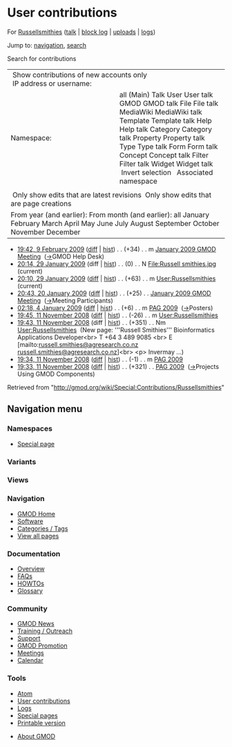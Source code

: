 <div id="mw-page-base" class="noprint">

</div>

<div id="mw-head-base" class="noprint">

</div>

<div id="content" class="mw-body" role="main">

<span id="top"></span>

<div id="mw-js-message" style="display:none;">

</div>



# <span dir="auto">User contributions</span>

<div id="bodyContent">

<div id="contentSub">

For [Russellsmithies](/wiki/User:Russellsmithies "User:Russellsmithies")
(<a
href="/mediawiki/index.php?title=User_talk:Russellsmithies&amp;action=edit&amp;redlink=1"
class="new"
title="User talk:Russellsmithies (page does not exist)">talk</a> \|
[block
log](/mediawiki/index.php?title=Special:Log/block&page=User%3ARussellsmithies "Special:Log/block")
\|
[uploads](/wiki/Special:ListFiles/Russellsmithies "Special:ListFiles/Russellsmithies")
\|
[logs](/wiki/Special:Log/Russellsmithies "Special:Log/Russellsmithies"))

</div>

<div id="jump-to-nav" class="mw-jump">

Jump to: [navigation](#mw-navigation), [search](#p-search)

</div>

<div id="mw-content-text">

Search for contributions

<table class="mw-contributions-table">
<colgroup>
<col style="width: 50%" />
<col style="width: 50%" />
</colgroup>
<tbody>
<tr class="odd">
<td colspan="2"> Show contributions of new accounts only<br />
 IP address or username:</td>
</tr>
<tr class="even">
<td class="mw-label">Namespace:</td>
<td>all (Main) Talk User User talk GMOD GMOD talk File File talk
MediaWiki MediaWiki talk Template Template talk Help Help talk Category
Category talk Property Property talk Type Type talk Form Form talk
Concept Concept talk Filter Filter talk Widget Widget talk  
 Invert selection 
 Associated namespace </td>
</tr>
<tr class="odd">
<td colspan="2"></td>
</tr>
<tr class="even">
<td colspan="2"> Only show edits that are latest revisions
 Only show edits that are page creations</td>
</tr>
<tr class="odd">
<td colspan="2">From year (and earlier): From month (and earlier): all
January February March April May June July August September October
November December</td>
</tr>
</tbody>
</table>

- <a
  href="/mediawiki/index.php?title=January_2009_GMOD_Meeting&amp;oldid=7669"
  class="mw-changeslist-date" title="January 2009 GMOD Meeting">19:42, 9
  February 2009</a>
  ([diff](/mediawiki/index.php?title=January_2009_GMOD_Meeting&diff=prev&oldid=7669 "January 2009 GMOD Meeting")
  \|
  [hist](/mediawiki/index.php?title=January_2009_GMOD_Meeting&action=history "January 2009 GMOD Meeting"))
  <span class="mw-changeslist-separator">. .</span>
  <span class="mw-plusminus-pos" dir="ltr"
  title="50,810 bytes after change">(+34)</span>‎
  <span class="mw-changeslist-separator">. .</span> m
  <a href="/wiki/January_2009_GMOD_Meeting" class="mw-contributions-title"
  title="January 2009 GMOD Meeting">January 2009 GMOD Meeting</a> ‎
  <span class="comment">([→](/wiki/January_2009_GMOD_Meeting#GMOD_Help_Desk "January 2009 GMOD Meeting")‎<span dir="auto"><span class="autocomment">GMOD
  Help Desk</span></span>)</span>
- <a
  href="/mediawiki/index.php?title=File:Russell_smithies.jpg&amp;oldid=7404"
  class="mw-changeslist-date" title="File:Russell smithies.jpg">20:14, 29
  January 2009</a> (diff \|
  [hist](/mediawiki/index.php?title=File:Russell_smithies.jpg&action=history "File:Russell smithies.jpg"))
  <span class="mw-changeslist-separator">. .</span>
  <span class="mw-plusminus-null" dir="ltr"
  title="0 bytes after change">(0)</span>‎
  <span class="mw-changeslist-separator">. .</span> N
  <a href="/wiki/File:Russell_smithies.jpg" class="mw-contributions-title"
  title="File:Russell smithies.jpg">File:Russell smithies.jpg</a> ‎
  <span class="mw-uctop">(current)</span>
- <a href="/mediawiki/index.php?title=User:Russellsmithies&amp;oldid=7403"
  class="mw-changeslist-date" title="User:Russellsmithies">20:10, 29
  January 2009</a>
  ([diff](/mediawiki/index.php?title=User:Russellsmithies&diff=prev&oldid=7403 "User:Russellsmithies")
  \|
  [hist](/mediawiki/index.php?title=User:Russellsmithies&action=history "User:Russellsmithies"))
  <span class="mw-changeslist-separator">. .</span>
  <span class="mw-plusminus-pos" dir="ltr"
  title="388 bytes after change">(+63)</span>‎
  <span class="mw-changeslist-separator">. .</span> m
  <a href="/wiki/User:Russellsmithies" class="mw-contributions-title"
  title="User:Russellsmithies">User:Russellsmithies</a> ‎
  <span class="mw-uctop">(current)</span>
- <a
  href="/mediawiki/index.php?title=January_2009_GMOD_Meeting&amp;oldid=7286"
  class="mw-changeslist-date" title="January 2009 GMOD Meeting">20:43, 20
  January 2009</a>
  ([diff](/mediawiki/index.php?title=January_2009_GMOD_Meeting&diff=prev&oldid=7286 "January 2009 GMOD Meeting")
  \|
  [hist](/mediawiki/index.php?title=January_2009_GMOD_Meeting&action=history "January 2009 GMOD Meeting"))
  <span class="mw-changeslist-separator">. .</span>
  <span class="mw-plusminus-pos" dir="ltr"
  title="9,818 bytes after change">(+25)</span>‎
  <span class="mw-changeslist-separator">. .</span>
  <a href="/wiki/January_2009_GMOD_Meeting" class="mw-contributions-title"
  title="January 2009 GMOD Meeting">January 2009 GMOD Meeting</a> ‎
  <span class="comment">([→](/wiki/January_2009_GMOD_Meeting#Meeting_Participants "January 2009 GMOD Meeting")‎<span dir="auto"><span class="autocomment">Meeting
  Participants</span></span>)</span>
- <a href="/mediawiki/index.php?title=PAG_2009&amp;oldid=6740"
  class="mw-changeslist-date" title="PAG 2009">02:18, 4 January 2009</a>
  ([diff](/mediawiki/index.php?title=PAG_2009&diff=prev&oldid=6740 "PAG 2009")
  \|
  [hist](/mediawiki/index.php?title=PAG_2009&action=history "PAG 2009"))
  <span class="mw-changeslist-separator">. .</span>
  <span class="mw-plusminus-pos" dir="ltr"
  title="10,367 bytes after change">(+6)</span>‎
  <span class="mw-changeslist-separator">. .</span> m
  <a href="/wiki/PAG_2009" class="mw-contributions-title"
  title="PAG 2009">PAG 2009</a> ‎
  <span class="comment">([→](/wiki/PAG_2009#Posters "PAG 2009")‎<span dir="auto"><span class="autocomment">Posters</span></span>)</span>
- <a href="/mediawiki/index.php?title=User:Russellsmithies&amp;oldid=6433"
  class="mw-changeslist-date" title="User:Russellsmithies">19:45, 11
  November 2008</a>
  ([diff](/mediawiki/index.php?title=User:Russellsmithies&diff=prev&oldid=6433 "User:Russellsmithies")
  \|
  [hist](/mediawiki/index.php?title=User:Russellsmithies&action=history "User:Russellsmithies"))
  <span class="mw-changeslist-separator">. .</span>
  <span class="mw-plusminus-neg" dir="ltr"
  title="325 bytes after change">(-26)</span>‎
  <span class="mw-changeslist-separator">. .</span> m
  <a href="/wiki/User:Russellsmithies" class="mw-contributions-title"
  title="User:Russellsmithies">User:Russellsmithies</a> ‎
- <a href="/mediawiki/index.php?title=User:Russellsmithies&amp;oldid=6432"
  class="mw-changeslist-date" title="User:Russellsmithies">19:43, 11
  November 2008</a> (diff \|
  [hist](/mediawiki/index.php?title=User:Russellsmithies&action=history "User:Russellsmithies"))
  <span class="mw-changeslist-separator">. .</span>
  <span class="mw-plusminus-pos" dir="ltr"
  title="351 bytes after change">(+351)</span>‎
  <span class="mw-changeslist-separator">. .</span> Nm
  <a href="/wiki/User:Russellsmithies" class="mw-contributions-title"
  title="User:Russellsmithies">User:Russellsmithies</a> ‎
  <span class="comment">(New page: '''Russell Smithies''' Bioinformatics
  Applications Developer\<br\> T +64 3 489 9085 \<br\> E
  \[mailto:russell.smithies@agresearch.co.nz
  russell.smithies@agresearch.co.nz\]\<br\> \<p\> Invermay ...)</span>
- <a href="/mediawiki/index.php?title=PAG_2009&amp;oldid=6431"
  class="mw-changeslist-date" title="PAG 2009">19:34, 11 November 2008</a>
  ([diff](/mediawiki/index.php?title=PAG_2009&diff=prev&oldid=6431 "PAG 2009")
  \|
  [hist](/mediawiki/index.php?title=PAG_2009&action=history "PAG 2009"))
  <span class="mw-changeslist-separator">. .</span>
  <span class="mw-plusminus-neg" dir="ltr"
  title="4,573 bytes after change">(-1)</span>‎
  <span class="mw-changeslist-separator">. .</span> m
  <a href="/wiki/PAG_2009" class="mw-contributions-title"
  title="PAG 2009">PAG 2009</a> ‎
- <a href="/mediawiki/index.php?title=PAG_2009&amp;oldid=6430"
  class="mw-changeslist-date" title="PAG 2009">19:33, 11 November 2008</a>
  ([diff](/mediawiki/index.php?title=PAG_2009&diff=prev&oldid=6430 "PAG 2009")
  \|
  [hist](/mediawiki/index.php?title=PAG_2009&action=history "PAG 2009"))
  <span class="mw-changeslist-separator">. .</span>
  <span class="mw-plusminus-pos" dir="ltr"
  title="4,574 bytes after change">(+321)</span>‎
  <span class="mw-changeslist-separator">. .</span>
  <a href="/wiki/PAG_2009" class="mw-contributions-title"
  title="PAG 2009">PAG 2009</a> ‎
  <span class="comment">([→](/wiki/PAG_2009#Projects_Using_GMOD_Components "PAG 2009")‎<span dir="auto"><span class="autocomment">Projects
  Using GMOD Components</span></span>)</span>

</div>

<div class="printfooter">

Retrieved from
"<http://gmod.org/wiki/Special:Contributions/Russellsmithies>"

</div>

<div id="catlinks" class="catlinks catlinks-allhidden">

</div>

<div class="visualClear">

</div>

</div>

</div>

<div id="mw-navigation">

## Navigation menu

<div id="mw-head">



<div id="left-navigation">

<div id="p-namespaces" class="vectorTabs" role="navigation"
aria-labelledby="p-namespaces-label">

### Namespaces

- <span id="ca-nstab-special">[Special
  page](/wiki/Special:Contributions/Russellsmithies "This is a special page, you cannot edit the page itself")</span>

</div>

<div id="p-variants" class="vectorMenu emptyPortlet" role="navigation"
aria-labelledby="p-variants-label">

### 

### Variants[](#)

<div class="menu">

</div>

</div>

</div>

<div id="right-navigation">

<div id="p-views" class="vectorTabs emptyPortlet" role="navigation"
aria-labelledby="p-views-label">

### Views

</div>



</div>



</div>

</div>

</div>

<div id="mw-panel">

<div id="p-logo" role="banner">

<a href="/wiki/Main_Page"
style="background-image: url(http://gmod.org/images/GMOD-cogs.png);"
title="Visit the main page"></a>

</div>

<div id="p-Navigation" class="portal" role="navigation"
aria-labelledby="p-Navigation-label">

### Navigation

<div class="body">

- <span id="n-GMOD-Home">[GMOD Home](/wiki/Main_Page)</span>
- <span id="n-Software">[Software](/wiki/GMOD_Components)</span>
- <span id="n-Categories-.2F-Tags">[Categories /
  Tags](/wiki/Categories)</span>
- <span id="n-View-all-pages">[View all
  pages](/wiki/Special:AllPages)</span>

</div>

</div>

<div id="p-Documentation" class="portal" role="navigation"
aria-labelledby="p-Documentation-label">

### Documentation

<div class="body">

- <span id="n-Overview">[Overview](/wiki/Overview)</span>
- <span id="n-FAQs">[FAQs](/wiki/Category:FAQ)</span>
- <span id="n-HOWTOs">[HOWTOs](/wiki/Category:HOWTO)</span>
- <span id="n-Glossary">[Glossary](/wiki/Glossary)</span>

</div>

</div>

<div id="p-Community" class="portal" role="navigation"
aria-labelledby="p-Community-label">

### Community

<div class="body">

- <span id="n-GMOD-News">[GMOD News](/wiki/GMOD_News)</span>
- <span id="n-Training-.2F-Outreach">[Training /
  Outreach](/wiki/Training_and_Outreach)</span>
- <span id="n-Support">[Support](/wiki/Support)</span>
- <span id="n-GMOD-Promotion">[GMOD
  Promotion](/wiki/GMOD_Promotion)</span>
- <span id="n-Meetings">[Meetings](/wiki/Meetings)</span>
- <span id="n-Calendar">[Calendar](/wiki/Calendar)</span>

</div>

</div>

<div id="p-tb" class="portal" role="navigation"
aria-labelledby="p-tb-label">

### Tools

<div class="body">

- <span id="feedlinks"><a
  href="http://gmod.org/mediawiki/index.php?title=Special:Contributions/Russellsmithies&amp;feed=atom"
  id="feed-atom" class="feedlink" rel="alternate"
  type="application/atom+xml" title="Atom feed for this page">Atom</a></span>
- <span id="t-contributions">[User
  contributions](/wiki/Special:Contributions/Russellsmithies "A list of contributions of this user")</span>
- <span id="t-log">[Logs](/wiki/Special:Log/Russellsmithies)</span>
- <span id="t-specialpages"><a href="/wiki/Special:SpecialPages" accesskey="q"
  title="A list of all special pages [q]">Special pages</a></span>
- <span id="t-print"><a
  href="/mediawiki/index.php?title=Special:Contributions/Russellsmithies&amp;printable=yes"
  rel="alternate" accesskey="p"
  title="Printable version of this page [p]">Printable version</a></span>

</div>

</div>

</div>

</div>

<div id="footer" role="contentinfo">

- <span id="footer-places-about">[About
  GMOD](/wiki/GMOD:About "GMOD:About")</span>

<!-- -->






</div>
